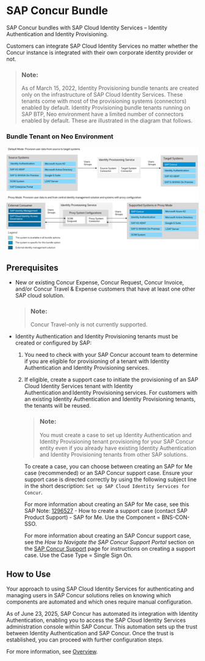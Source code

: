 <!-- loiof0980747e54149f5b5affa7db2ac3b65 -->

# SAP Concur Bundle

SAP Concur bundles with SAP Cloud Identity Services – Identity Authentication and Identity Provisioning.



Customers can integrate SAP Cloud Identity Services no matter whether the Concur instance is integrated with their own corporate identity provider or not.

> ### Note:  
> As of March 15, 2022, Identity Provisioning bundle tenants are created only on the infrastructure of SAP Cloud Identity Services. These tenants come with most of the provisioning systems \(connectors\) enabled by default. Identity Provisioning bundle tenants running on SAP BTP, Neo environment have a limited number of connectors enabled by default. These are illustrated in the diagram that follows.



### Bundle Tenant on Neo Environment

![](images/IPS_Concur_Bundle_6cc3fd8.png)



<a name="loiof0980747e54149f5b5affa7db2ac3b65__section_llr_syg_vzb"/>

## Prerequisites

-   New or existing Concur Expense, Concur Request, Concur Invoice, and/or Concur Travel & Expense customers that have at least one other SAP cloud solution.

    > ### Note:  
    > Concur Travel-only is not currently supported.

-   Identity Authentication and Identity Provisioning tenants must be created or configured by SAP:

    1.  You need to check with your SAP Concur account team to determine if you are eligible for provisioning of a tenant with Identity Authentication and Identity Provisioning services.

    2.  If eligible, create a support case to initiate the provisioning of an SAP Cloud Identity Services tenant with Identity Authentication and Identity Provisioning services. For customers with an existing Identity Authentication and Identity Provisioning tenants, the tenants will be reused.

        > ### Note:  
        > You must create a case to set up Identity Authentication and Identity Provisioning tenant provisioning for your SAP Concur entity even if you already have existing Identity Authentication and Identity Provisioning tenants from other SAP solutions.

        To create a case, you can choose between creating an SAP for Me case \(recommended\) or an SAP Concur support case. Ensure your support case is directed correctly by using the following subject line in the short description: `Set up SAP Cloud Identity Services for Concur`.

        For more information about creating an SAP for Me case, see this SAP Note: [1296527](https://me.sap.com/notes/1296527) - How to create a support case \(contact SAP Product Support\) - SAP for Me. Use the Component = BNS-CON-SSO.

        For more information about creating an SAP Concur support case, see the *How to Navigate the SAP Concur Support Portal* section on the [SAP Concur Support](https://assets.concur.com/tech-pubs/SAP-Concur-Training-Library/GTM.htm) page for instructions on creating a support case. Use the Case Type = Single Sign On.





<a name="loiof0980747e54149f5b5affa7db2ac3b65__section_mfk_ldd_wvb"/>

## How to Use

Your approach to using SAP Cloud Identity Services for authenticating and managing users in SAP Concur solutions relies on knowing which components are automated and which ones require manual configuration.

As of June 23, 2025, SAP Concur has automated its integration with Identity Authentication, enabling you to access the SAP Cloud Identity Services administration console within SAP Concur. This automation sets up the trust between Identity Authentication and SAP Concur. Once the trust is established, you can proceed with further configuration steps.

For more information, see [Overview](https://help.sap.com/docs/SAP_CONCUR/83c94f03f949423a8f76158375832747/1b9037b66caf1014a93a84cf28690f07.html?version=latest).

